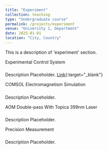 ```yaml
---
title: "Experiment"
collection: teaching
type: "Undergraduate course"
permalink: /projects/experiment
venue: "University 1, Department"
date: 2025-01-01
location: "City, Country"
---
```


This is a description of 'experiment' section.

Experimental Control System
#####
Description Placeholder.
[Link](https://github.com/Semeghini-Lab/NI-experiment-control){:target="_blank"}

COMSOL Electromagnetism Simulation
#####
Description Placeholder.

AOM Double-pass With Topica 399nm Laser
#####
Description Placeholder.

Precision Measurement
#####
Description Placeholder.